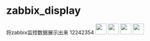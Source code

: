 # zabbix_display
将zabbix监控数据展示出来
12242354
 <img src="images/cpu.png" width="30" height="30" />
 <img src="images/disk.png" width="30" height="30" />
 <img src="images/host.png" width="30" height="30" />
 <img src="images/mem.png" width="30" height="30" />
